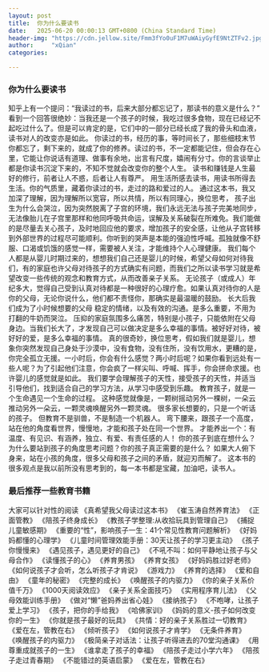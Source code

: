 ```yaml
---
layout: post
title:  你为什么要读书
date:   2025-06-20 00:00:13 GMT+0800 (China Standard Time)
header-img: "https://cdn.jellow.site/Fmm3fYo0uF1M7uWAiyGyfE9NtZTFv2.jpg"
author:     "xQian"
categories: 

---
```


### 你为什么要读书

知乎上有一个提问：“我读过的书，后来大部分都忘记了，那读书的意义是什么？”
看到一个回答很绝妙：当我还是一个孩子的时候，我吃过很多食物，现在已经记不起吃过什么了。但是可以肯定的是，它们中的一部分已经长成了我的骨头和血液，读书对人的改变亦是如此。
你读过的书，经历的事，等时间长了，那些细枝末节你都忘了，剩下来的，就成了你的修养。读过的书，不一定都能记住，但会存在心里，它能让你说话有道理、做事有余地，出言有尺度，嬉闹有分寸。你的言谈举止都是你读书沉淀下来的，不知不觉就会改变你的整个人生。
读书和赚钱是人生最好的修行，前者让人不惑，后者让人有尊严。
用生活所感去读书，用读书所得去生活。你的气质里，藏着你读过的书，走过的路和爱过的人。
通过这本书，我又加深了理解，因为理解所以宽容，所以共情，所以有同理心，换位思考， 孩子出生为什么会哭泣，因为突然脱离了子宫的环境，我们永远无法与孩子完美地同步，无法像胎儿在子宫里那样和他同呼吸共命运，误解及关系破裂在所难免。我们能做的是尽量去关心孩子，及时地回应他的要求，增加孩子的安全感，让他从子宫转移到外部世界的过程尽可能顺利。你听到的哭声是本能的强迫性呼喊。孤独就像不舒服、口渴或饥饿的感觉一样，需要被人关注，才能维持个人心理健康。
我们每个人都是从婴儿时期过来的，想想我们自己还是婴儿的时候，希望父母如何对待我们，有的家庭也许父母对待孩子的方式确实有问题，而我们之所以读书学习就是希望改变一些传统的观念和教育方式，从而改善亲子关系。
无论孩子（或成人）年纪多大，觉得自己受到认真对待都是一种很好的心理疗愈。如果认真对待你的人是你的父母，无论你说什么，他们都不责怪你，那确实是最温暖的鼓励。
长大后我们成为了小时候想要的父母
稳定的情绪，以及有效的沟通。是多么重要，不用为打翻的牛奶而哭泣。
压抑的家庭氛围多么痛苦，特别是小孩子，只能依附在父母身边。当我们长大了，才发现自己可以做决定是多么幸福的事情。被好好对待，被好好的爱，是多么幸福的事情。
真的很奇妙，换位思考，假如我们就是婴儿，想象你突然发现自己身处于沙漠中，没有食物，没有住所，没有饮用水，更糟的是，你完全孤立无援。一小时后，你会有什么感觉？两小时后呢？如果你看到远处有一些人呢？为了引起他们注意，你会疯了一样尖叫、呼喊、挥手，你会拼命求援。也许婴儿的感觉就是如此。
我们要学会理解孩子的天性，接受孩子的天性，并适当引导他们，找到适合自己的学习方法，从学习中感受到乐趣。
教育孩子，就是一个生命遇见一个生命的过程。
这种感觉就像是，一颗树摇动另外一棵树，一朵云推动另外一朵云，一颗灵魂唤醒另外一颗灵魂。
很多家长想要的，只是一个听话的孩子。
但教育不是驯兽，不是制造一个机器人。
弯下腰来，跟孩子一个高度，站在他的角度看世界，慢慢地，才能和孩子处在同一个世界。
才能养出一个：有温度、有见识、有涵养，独立、有爱、有责任感的人！
你的孩子到底在想什么？为什么要站到孩子的角度思考问题？你的孩子真正需要的是什么？
如果大人俯下身来，站在小孩的角度，很多父母和孩子之间的矛盾，就迎刃而解了。
这本书的很多观点是我以前所没有思考到的，每一本书都是宝藏，加油吧，读书人。

### 最后推荐一些教育书籍
大家可以针对性的阅读
《真希望我父母读过这本书》
《崔玉涛自然养育法》
《正面管教》
《陪孩子终身成长》
《教孩子学整理:从收拾玩具到管理自己》
《捕捉儿童敏感期》
《重要的“性”，影响孩子一生：41个常见性教育问题解析》
《好妈妈都懂的心理学》
《儿童时间管理效能手册：30天让孩子的学习更主动》
《孩子你慢慢来》
《遇见孩子，遇见更好的自己》
《不吼不叫：如何平静地让孩子与父母合作》
《读懂孩子的心》
《养育男孩》
《养育女孩》
《好妈妈胜过好老师》
《如何说孩子才会听，怎么听孩子才肯说》
《游戏力》
《养育的选择》
《爱和自由》
《童年的秘密》
《完整的成长》
《唤醒孩子的内驱力》
《你的亲子关系价值千万》
《1000天阅读效应》
《亲子关系全面技巧》
《实用程序育儿法》
《父母效能训练手册》
《做对“懒”爸妈养出省心娃》
《接纳孩子》
《不咆哮，让孩子爱上学习》
《孩子，把你的手给我》
《哈佛家训》
《妈妈的意义-孩子如何改变你的一生》
《你就是孩子最好的玩具》
《共情：好的亲子关系胜过一切教育》
《爱在左，管教在右》
《倾听孩子》
《如何说孩子才肯学》
《无条件养育》
《唤醒孩子的内驱力》
《极简亲子对话法：让孩子听得进去的70堂沟通课》
《用尊重成就孩子的一生》
《谁拿走了孩子的幸福》
《陪孩子走过小学六年》
《陪孩子走过青春期》
《不能错过的英语启蒙》
《爱在左，管教在右》